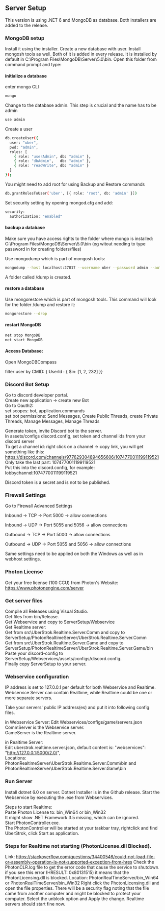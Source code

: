 ## Server Setup

This version is using .NET 6 and MongoDB as database. Both installers are added to the release.

### MongoDB setup

Install it using the installer. Create a new database with user. Install mongosh tools as well. Both of it is added in every release.
It is installed by default in C:\Program Files\MongoDB\Server\5.0\bin. Open this folder from command prompt and type:  

#### initialize a database

enter mongo CLI
```bash 
mongo
```
Change to the database admin. This step is crucial and the name has to be admin
```bash 
use admin
```

Create a user
```bash
db.createUser({   
  user: "uber",    
  pwd: "admin",     
  roles: [    
    { role: "userAdmin", db: "admin" },   
    { role: "dbAdmin",   db: "admin" },     
    { role: "readWrite", db: "admin" }    
  ]    
}); 
```

You might need to add root for using Backup and Restore commands
```bash
db.grantRolesToUser('uber', [{ role: 'root', db: 'admin' }])
```

Set security setting by opening mongod.cfg and add:  
```bash   
security:    
  authorization: "enabled"
```

#### backup a database
Make sure you have access rights to the folder where mongo is installed: C:\Program Files\MongoDB\Server\5.0\bin (eg witout needing to type password in for creating folders/files)

Use mongodump which is part of mongosh tools:
```bash 
mongodump --host localhost:27017 --username uber --password admin --authenticationDatabase admin  
```
A folder called /dump is created.

#### restore a database
Use mongorestore which is part of mongosh tools. This command will look for the folder /dump and restore it:
```bash 
mongorestore --drop   
```

#### restart MongoDB   

  
```bash   
net stop MongoDB     
net start MongoDB     
```
#### Access Database:    
Open MongoDBCompass     

filter user by CMID: { UserId : { $in: [1, 2, 232] }}   

### Discord Bot Setup
Go to discord developer portal.   
Create new application -> create new Bot         
Go to Oauth2:    
set scopes: bot, application.commands    
set bot permissions: Send Messages, Create Public Threads, create Private      Threads,     Manage Messages, Manage Threads     

Generate token, invite Discord bot to the server.        
In assets/configs discord.config, set token and channel ids from your discord server      
To get a channel id: right click on a channel -> copy link, you will get something like this:     
https://discord.com/channels/977629304894656606/1074770011199119521      
Only take the last part: 1074770011199119521      
Put this into the discord.config, for example:     
lobbychannel:1074770011199119521     

Discord token is a secret and is not to be published.

### Firewall Settings

Go to Firewall Advanced Settings

Inbound -> TCP -> Port 5000 -> allow connections

Inbound -> UDP -> Port 5055 and 5056 -> allow connections

Outbound -> TCP -> Port 5000 -> allow connections

Outbound -> UDP -> Port 5055 and 5056 -> allow connections

Same settings need to be applied on both the Windows as well as in webhost settings.

### Photon License

Get your free license (100 CCU) from Photon's Website: https://www.photonengine.com/server

### Get server files
Compile all Releases using Visual Studio.  
Get files from bin/Release.  
Get Webservice and copy to ServerSetup/Webservice   
Get Realtime server:   
Get from src\UberStrok.Realtime.Server.Comm and copy to ServerSetup/PhotonRealtimeServer/UberStrok.Realtime.Server.Comm   
Get from src\UberStrok.Realtime.Server.Game and copy to ServerSetup/PhotonRealtimeServer/UberStrok.Realtime.Server.Game/bin 
Paste your discord-config to ServerSetup/Webservices/assets/configs/discord.config.      
Finally copy ServerSetup to your server.   

### Webservice configuration
IP address is set to 127.0.0.1 per default for both Webservice and Realtime.
Webservice Server can contain Realtime, while Realtime could be one or more separate servers.

Take your servers' public IP address(es) and put it into following config files.

in Webservice Server:
Edit Webservices/configs/game/servers.json   
CommServer is the Webservice server.   
GameServer is the Realtime server.   

in Realtime Server:    
Edit uberstrok.realtime.server.json, default content is: "webservices": "http://127.0.0.1:5000/2.0/",         
Locations:    
PhotonRealtimeServer\UberStrok.Realtime.Server.Comm\bin and    
PhotonRealtimeServer\UberStrok.Realtime.Server.Game\bin         

### Run Server
Install dotnet 6.0 on server. Dotnet Installer is in the Github release.
Start the Webservice by executing the .exe from Webservices.    

Steps to start Realtime:   
Paste Photon License to: bin_Win64 or bin_Win32  
It might show .NET Framework 3.5 missing, which can be ignored.   
Start PhotonController.exe.  
The PhotonController will be started at your taskbar tray, rightclick and find UberStrok, click Start as application.   

### Steps for Realtime not starting (PhotonLicense.dll Blocked).
Link: https://stackoverflow.com/questions/34400546/could-not-load-file-or-assembly-operation-is-not-supported-exception-from-hres
Check the PhotonCLR.log file to get the error code that cause the service to shutdown.
if you see this error (HRESULT: 0x80131515) it means that the PhotonLicensing.dll is blocked.
Location:
PhotonRealTimeServer/bin_Win64 or 
PhotonRealTimeServer/bin_Win32
Right click the PhotonLicensing.dll and open the file properties.
There will be a security flag noting that the file came from another computer and might be blocked to protect your computer.
Select the unblock option and Apply the change.
Realtime servers should start fine now.
